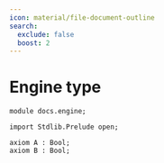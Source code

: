 ```yaml
---
icon: material/file-document-outline
search:
  exclude: false
  boost: 2
---
```



# Engine type

```juvix
module docs.engine;

import Stdlib.Prelude open;

axiom A : Bool;
axiom B : Bool;
```
